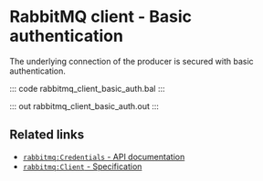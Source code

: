 # RabbitMQ client - Basic authentication

The underlying connection of the producer is secured with basic authentication.

::: code rabbitmq_client_basic_auth.bal :::

::: out rabbitmq_client_basic_auth.out :::

## Related links
- [`rabbitmq:Credentials` - API documentation](https://lib.ballerina.io/ballerinax/rabbitmq/latest/records/Credentials)
- [`rabbitmq:Client` - Specification](https://github.com/ballerina-platform/module-ballerinax-rabbitmq/blob/master/docs/spec/spec.md#2-connection)
